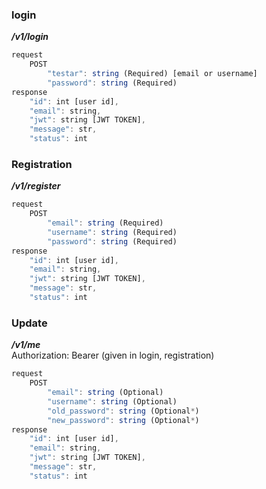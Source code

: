 ### login
***/v1/login***   
```javascript
request
    POST
        "testar": string (Required) [email or username]
        "password": string (Required)
response
    "id": int [user id],
    "email": string,
    "jwt": string [JWT TOKEN],
    "message": str,
    "status": int
```   
### Registration   
***/v1/register***
```javascript
request
    POST
        "email": string (Required)
        "username": string (Required)
        "password": string (Required)
response
    "id": int [user id],
    "email": string,
    "jwt": string [JWT TOKEN],
    "message": str,
    "status": int
```   
### Update   
***/v1/me***   
Authorization: Bearer <token> (given in login, registration)   
```javascript
request
    POST
        "email": string (Optional)
        "username": string (Optional)
        "old_password": string (Optional*)
        "new_password": string (Optional*)
response
    "id": int [user id],
    "email": string,
    "jwt": string [JWT TOKEN],
    "message": str,
    "status": int
```   

